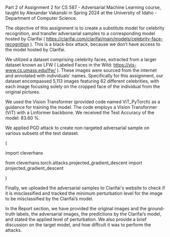 Part 2 of Assignment 2 for CS 587 - Adversarial Machine Learning course, taught by Alexandar Vakanski in Spring 2024 at the University of Idaho - Department of Computer Science.

The objective of this assignment is to create a substitute model for celebrity recognition, and transfer adversarial samples to a corresponding model hosted by Clarifai ( https://clarifai.com/clarifai/main/models/celebrity-face-recognition ). This is a black-box attack, because we don’t have access to the model hosted by Clarifai.

We utilized a dataset comprising celebrity faces, extracted from a larger dataset known as LFW ( Labeled Faces in the Wild: https://vis-www.cs.umass.edu/lfw/ ). These images were sourced from the internet and annotated with individuals' names. Specifically for this assignment, our dataset encompassed 5,113 images featuring 62 different celebrities, with each image focusing solely on the cropped face of the individual from the original pictures.

We used the Vision Transformer (provided code named ViT_PyTorch) as a guidance for training the model. The code employs a Vision Transformer (ViT) with a Linformer backbone. We received the Test Accuracy of the model: 83.60 %.

We applied PGD attack to create non-targeted adversarial sample on various subsets of the test dataset.

(

import cleverhans 

from cleverhans.torch.attacks.projected_gradient_descent import projected_gradient_descent

)

Finally, we uploaded the adversarial samples to Clarifai's website to check if it is misclassified and tracked the minimum perturbation level for the image to be misclassified by the Clarifai’s model.

In the Report section, we have provided the original images and the ground-truth labels, the adversarial images, the predictions by the Clarifai’s model, and stated the applied level of perturbation. We also provide a brief discussion on the target model, and how diffcult it was to perform the attacks.
